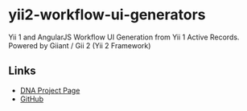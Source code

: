 yii2-workflow-ui-generators
===========

Yii 1 and AngularJS Workflow UI Generation from Yii 1 Active Records. Powered by Giiant / Gii 2 (Yii 2 Framework)

Links
-----

- [DNA Project Page](http://neamlabs.com/dna-project-base/)
- [GitHub](https://github.com/neam/yii2-workflow-ui-generators)
